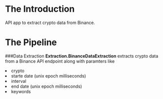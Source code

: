 # The Introduction
API app to extract crypto data from Binance.

# The Pipeline

###Data Extraction
<b>Extraction.BinanceDataExtraction</b> extracts crypto data from a Binance API endpoint
along with paramters like
<ui>
  <li>crypto</li>
  <li>starte date (unix epoch milliseconds)</li>
  <li>interval</li>
  <li>end date (unix epoch milliseconds)</li>
  <li>keywords</li>
</ui>
